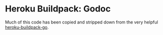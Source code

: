 # Heroku Buildpack: Godoc

Much of this code has been copied and stripped down from the very helpful [heroku-buildpack-go](https://github.com/kr/heroku-buildpack-go).
